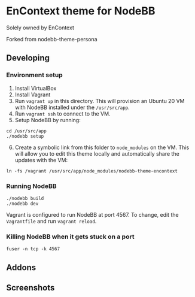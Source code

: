 EnContext theme for NodeBB
====================
Solely owned by EnContext

Forked from nodebb-theme-persona


## Developing

### Environment setup

1.  Install VirtualBox
2. Install Vagrant
3. Run `vagrant up` in this directory. This will provision an Ubuntu 20 VM with NodeBB installed under the `/usr/src/app`.
4. Run `vagrant ssh` to connect to the VM.
5. Setup NodeBB by running:
```
cd /usr/src/app
./nodebb setup
```
6. Create a symbolic link from this folder to `node_modules` on the VM. This will allow you to edit this theme locally and automatically share the updates with the VM:
```
ln -fs /vagrant /usr/src/app/node_modules/nodebb-theme-encontext
```

### Running NodeBB

```
./nodebb build
./nodebb dev
```
Vagrant is configured to run NodeBB at port 4567. To change, edit the `Vagrantfile` and run `vagrant reload`.

### Killing NodeBB when it gets stuck on a port
```
fuser -n tcp -k 4567
````

## Addons


## Screenshots

